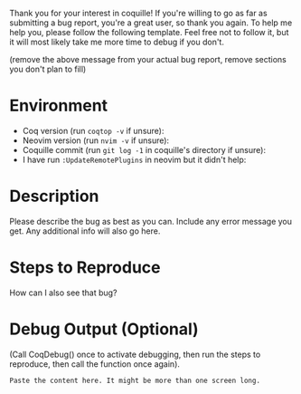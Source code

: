 Thank you for your interest in coquille! If you're willing to go as far as
submitting a bug report, you're a great user, so thank you again. To help me
help you, please follow the following template. Feel free not to follow it,
but it will most likely take me more time to debug if you don't.

(remove the above message from your actual bug report, remove sections you
don't plan to fill)

Environment
===========

* Coq version (run `coqtop -v` if unsure): 
* Neovim version (run `nvim -v` if unsure): 
* Coquille commit (run `git log -1` in coquille's directory if unsure): 
* I have run `:UpdateRemotePlugins` in neovim but it didn't help: 

Description
===========

Please describe the bug as best as you can. Include any error message you get.
Any additional info will also go here.

Steps to Reproduce
==================

How can I also see that bug?

Debug Output (Optional)
=======================

(Call CoqDebug() once to activate debugging, then run the steps to reproduce,
then call the function once again).

```
Paste the content here. It might be more than one screen long.
```